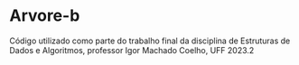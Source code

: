 # Arvore-b
Código utilizado como parte do trabalho final da disciplina de Estruturas de Dados e Algoritmos, professor Igor Machado Coelho, UFF 2023.2
